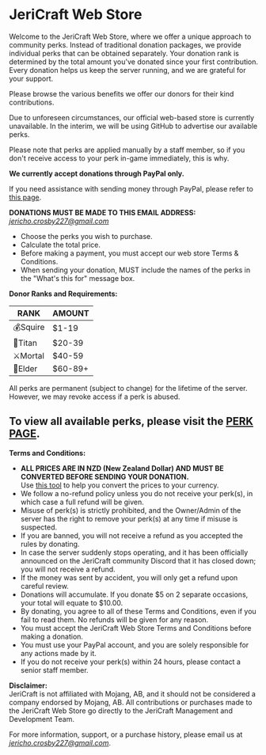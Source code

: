 # JeriCraft Web Store

Welcome to the JeriCraft Web Store, where we offer a unique approach to community perks. Instead of traditional donation packages, we provide individual perks that can be obtained separately. Your donation rank is determined by the total amount you've donated since your first contribution. Every donation helps us keep the server running, and we are grateful for your support.

Please browse the various benefits we offer our donors for their kind contributions.

Due to unforeseen circumstances, our official web-based store is currently unavailable. In the interim, we will be using GitHub to advertise our available perks.

Please note that perks are applied manually by a staff member, so if you don't receive access to your perk in-game immediately, this is why.

**We currently accept donations through PayPal only.**

If you need assistance with sending money through PayPal, please refer to [this page](https://www.paypal.com/hk/cshelp/article/how-do-i-send-payments-help293).

**DONATIONS MUST BE MADE TO THIS EMAIL ADDRESS:**<br>
*jericho.crosby227@gmail.com*
- Choose the perks you wish to purchase.
- Calculate the total price.
- Before making a payment, you must accept our web store Terms & Conditions.
- When sending your donation, MUST include the names of the perks in the "What's this for" message box.

**Donor Ranks and Requirements:**

| RANK | AMOUNT |
|------|--------|
| 💰Squire | $1-19 |
| 🔱Titan | $20-39 |
| ⚔️Mortal | $40-59 |
| 💎Elder | $60-89+ |

All perks are permanent (subject to change) for the lifetime of the server. However, we may revoke access if a perk is abused.

## To view all available perks, please visit the [PERK PAGE](https://github.com/Chalwk77/JeriCraftDocs/blob/main/docs/webstore/perks.md).

**Terms and Conditions:**
- **ALL PRICES ARE IN NZD (New Zealand Dollar) AND MUST BE CONVERTED BEFORE SENDING YOUR DONATION.**<br>
   Use [this tool](https://www.ofx.com/en-nz/currency-converter/) to help you convert the prices to your currency.
- We follow a no-refund policy unless you do not receive your perk(s), in which case a full refund will be given. 
- Misuse of perk(s) is strictly prohibited, and the Owner/Admin of the server has the right to remove your perk(s) at any time if misuse is suspected.
- If you are banned, you will not receive a refund as you accepted the rules by donating.
- In case the server suddenly stops operating, and it has been officially announced on the JeriCraft community Discord that it has closed down; you will not receive a refund. 
- If the money was sent by accident, you will only get a refund upon careful review. 
- Donations will accumulate. If you donate $5 on 2 separate occasions, your total will equate to $10.00. 
- By donating, you agree to all of these Terms and Conditions, even if you fail to read them. No refunds will be given for any reason.
- You must accept the JeriCraft Web Store Terms and Conditions before making a donation.
- You must use your PayPal account, and you are solely responsible for any actions made by it.
- If you do not receive your perk(s) within 24 hours, please contact a senior staff member.

**Disclaimer:**<br>
JeriCraft is not affiliated with Mojang, AB, and it should not be considered a company endorsed by Mojang, AB. All contributions or purchases made to the JeriCraft Web Store go directly to the JeriCraft Management and Development Team.

For more information, support, or a purchase history, please email us at *jericho.crosby227@gmail.com*.